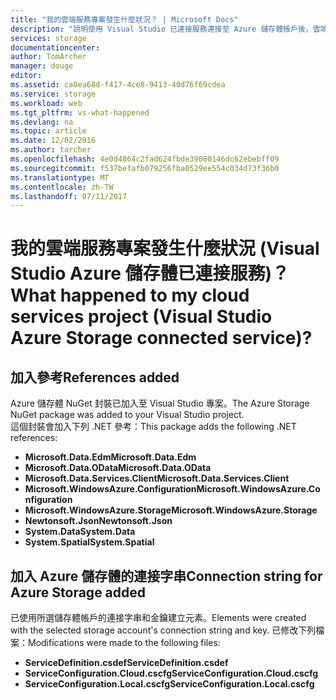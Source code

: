 ```yaml
---
title: "我的雲端服務專案發生什麼狀況？ | Microsoft Docs"
description: "說明使用 Visual Studio 已連接服務連接至 Azure 儲存體帳戶後，雲端服務專案發生的狀況"
services: storage
documentationcenter: 
author: TomArcher
manager: douge
editor: 
ms.assetid: ca0ea68d-f417-4ce8-9413-40d76f69cdea
ms.service: storage
ms.workload: web
ms.tgt_pltfrm: vs-what-happened
ms.devlang: na
ms.topic: article
ms.date: 12/02/2016
ms.author: tarcher
ms.openlocfilehash: 4e0d4864c2fad624fbde39080146dc62ebebff09
ms.sourcegitcommit: f537befafb079256fba0529ee554c034d73f36b0
ms.translationtype: MT
ms.contentlocale: zh-TW
ms.lasthandoff: 07/11/2017
---
```

# <a name="what-happened-to-my-cloud-services-project-visual-studio-azure-storage-connected-service"></a><span data-ttu-id="d7be5-104">我的雲端服務專案發生什麼狀況 (Visual Studio Azure 儲存體已連接服務)？</span><span class="sxs-lookup"><span data-stu-id="d7be5-104">What happened to my cloud services project (Visual Studio Azure Storage connected service)?</span></span>
## <a name="references-added"></a><span data-ttu-id="d7be5-105">加入參考</span><span class="sxs-lookup"><span data-stu-id="d7be5-105">References added</span></span>
<span data-ttu-id="d7be5-106">Azure 儲存體 NuGet 封裝已加入至 Visual Studio 專案。</span><span class="sxs-lookup"><span data-stu-id="d7be5-106">The Azure Storage NuGet package was added to your Visual Studio project.</span></span>  
<span data-ttu-id="d7be5-107">這個封裝會加入下列 .NET 參考：</span><span class="sxs-lookup"><span data-stu-id="d7be5-107">This package adds the following .NET references:</span></span>

* <span data-ttu-id="d7be5-108">**Microsoft.Data.Edm**</span><span class="sxs-lookup"><span data-stu-id="d7be5-108">**Microsoft.Data.Edm**</span></span>
* <span data-ttu-id="d7be5-109">**Microsoft.Data.OData**</span><span class="sxs-lookup"><span data-stu-id="d7be5-109">**Microsoft.Data.OData**</span></span>
* <span data-ttu-id="d7be5-110">**Microsoft.Data.Services.Client**</span><span class="sxs-lookup"><span data-stu-id="d7be5-110">**Microsoft.Data.Services.Client**</span></span>
* <span data-ttu-id="d7be5-111">**Microsoft.WindowsAzure.Configuration**</span><span class="sxs-lookup"><span data-stu-id="d7be5-111">**Microsoft.WindowsAzure.Configuration**</span></span>
* <span data-ttu-id="d7be5-112">**Microsoft.WindowsAzure.Storage**</span><span class="sxs-lookup"><span data-stu-id="d7be5-112">**Microsoft.WindowsAzure.Storage**</span></span>
* <span data-ttu-id="d7be5-113">**Newtonsoft.Json**</span><span class="sxs-lookup"><span data-stu-id="d7be5-113">**Newtonsoft.Json**</span></span>
* <span data-ttu-id="d7be5-114">**System.Data**</span><span class="sxs-lookup"><span data-stu-id="d7be5-114">**System.Data**</span></span>
* <span data-ttu-id="d7be5-115">**System.Spatial**</span><span class="sxs-lookup"><span data-stu-id="d7be5-115">**System.Spatial**</span></span>

## <a name="connection-string-for-azure-storage-added"></a><span data-ttu-id="d7be5-116">加入 Azure 儲存體的連接字串</span><span class="sxs-lookup"><span data-stu-id="d7be5-116">Connection string for Azure Storage added</span></span>
<span data-ttu-id="d7be5-117">已使用所選儲存體帳戶的連接字串和金鑰建立元素。</span><span class="sxs-lookup"><span data-stu-id="d7be5-117">Elements were created with the selected storage account's connection string and key.</span></span> <span data-ttu-id="d7be5-118">已修改下列檔案：</span><span class="sxs-lookup"><span data-stu-id="d7be5-118">Modifications were made to the following files:</span></span>

* <span data-ttu-id="d7be5-119">**ServiceDefinition.csdef**</span><span class="sxs-lookup"><span data-stu-id="d7be5-119">**ServiceDefinition.csdef**</span></span>
* <span data-ttu-id="d7be5-120">**ServiceConfiguration.Cloud.cscfg**</span><span class="sxs-lookup"><span data-stu-id="d7be5-120">**ServiceConfiguration.Cloud.cscfg**</span></span>
* <span data-ttu-id="d7be5-121">**ServiceConfiguration.Local.cscfg**</span><span class="sxs-lookup"><span data-stu-id="d7be5-121">**ServiceConfiguration.Local.cscfg**</span></span>


